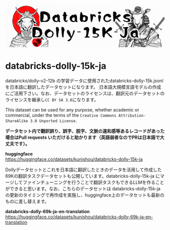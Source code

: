 <img src="image/top.png" alt="dolly">

# databricks-dolly-15k-ja

databricks/dolly-v2-12b の学習データに使用されたdatabricks-dolly-15k.jsonl を日本語に翻訳したデータセットになります。  日本語大規模言語モデルの作成にご活用下さい。なお、データセットのライセンスは、翻訳元のデータセットのライセンスを継承し`CC BY SA 3.0`になります。

This dataset can be used for any purpose, whether academic or commercial, under the terms of the `Creative Commons Attribution-ShareAlike 3.0 Unported License`.

**データセット内で翻訳誤り、誤字、脱字、文脈の違和感等あるレコードがあった場合はPull requests いただけると助かります（英語弱者なのでPRは日本語で大丈夫です）。**

**huggingface**  
https://huggingface.co/datasets/kunishou/databricks-dolly-15k-ja  

Dollyデータセットとこれを日本語に翻訳したときのデータを活用して作成した69Kの翻訳タスクデータセットも公開しています。databricks-dolly-15k-ja にマージしてファインチューニングを行うことで翻訳タスクもできるLLMを作ることができると思います。なお、こちらのデータセットは databricks-dolly-15k-ja の更新のタイミングで再作成を実施し、huggingface上のデータセットも最新のものに差し替えます。

**databricks-dolly-69k-ja-en-translation**    
https://huggingface.co/datasets/kunishou/databricks-dolly-69k-ja-en-translation
